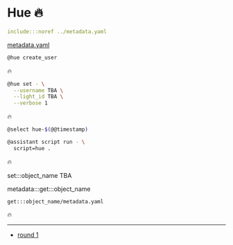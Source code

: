 # Hue 🔥

```yaml
include:::noref ../metadata.yaml
```
[metadata.yaml](../metadata.yaml)

```bash
@hue create_user
```

🔥

```bash
@hue set - \
  --username TBA \
  --light_id TBA \
  --verbose 1
```

🔥

```bash
@select hue-$(@@timestamp)

@assistant script run - \
  script=hue .
```

🔥

set:::object_name TBA

metadata:::get:::object_name

`get:::object_name/metadata.yaml`

🔥

---

- [round 1](./round-1.md)